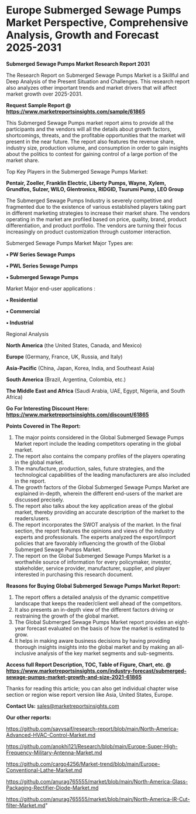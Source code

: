 # Europe Submerged Sewage Pumps Market Perspective, Comprehensive Analysis, Growth and Forecast 2025-2031

<strong>Submerged Sewage Pumps Market Research Report 2031</strong>

The Research Report on Submerged Sewage Pumps Market is a Skillful and Deep Analysis of the Present Situation and Challenges. This research report also analyzes other important trends and market drivers that will affect market growth over 2025-2031.

<strong>Request Sample Report @ <a href=https://www.marketreportsinsights.com/sample/61865>https://www.marketreportsinsights.com/sample/61865</a></strong>

This Submerged Sewage Pumps market report aims to provide all the participants and the vendors will all the details about growth factors, shortcomings, threats, and the profitable opportunities that the market will present in the near future. The report also features the revenue share, industry size, production volume, and consumption in order to gain insights about the politics to contest for gaining control of a large portion of the market share.

Top Key Players in the Submerged Sewage Pumps Market:

<strong>Pentair, Zoeller, Franklin Electric, Liberty Pumps, Wayne, Xylem, Grundfos, Sulzer, WILO, Glentronics, RIDGID, Tsurumi Pump, LEO Group</strong>

The Submerged Sewage Pumps Industry is severely competitive and fragmented due to the existence of various established players taking part in different marketing strategies to increase their market share. The vendors operating in the market are profiled based on price, quality, brand, product differentiation, and product portfolio. The vendors are turning their focus increasingly on product customization through customer interaction.

Submerged Sewage Pumps Market Major Types are:

<strong>• PW Series Sewage Pumps

• PWL Series Sewage Pumps

• Submerged Sewage Pumps</strong>

Market Major end-user applications :

<strong>• Residential

• Commercial

• Industrial</strong>

Regional Analysis

</u><strong><b>North America</b></strong> (the United States, Canada, and Mexico)

<strong><b>Europe </b></strong>(Germany, France, UK, Russia, and Italy)

<strong><b>Asia-Pacific</b></strong> (China, Japan, Korea, India, and Southeast Asia)

<strong><b>South America</b></strong> (Brazil, Argentina, Colombia, etc.)

<strong><b>The Middle East and Africa</b></strong> (Saudi Arabia, UAE, Egypt, Nigeria, and South Africa)

<strong>Go For Interesting Discount Here: <a href=https://www.marketreportsinsights.com/discount/61865>https://www.marketreportsinsights.com/discount/61865</a></strong>

<strong>Points Covered in The Report:</strong>
<ol>
  <li>The major points considered in the Global Submerged Sewage Pumps Market report include the leading competitors operating in the global market.</li>
  <li>The report also contains the company profiles of the players operating in the global market.</li>
  <li>The manufacture, production, sales, future strategies, and the technological capabilities of the leading manufacturers are also included in the report.</li>
  <li>The growth factors of the Global Submerged Sewage Pumps Market are explained in-depth, wherein the different end-users of the market are discussed precisely.</li>
  <li>The report also talks about the key application areas of the global market, thereby providing an accurate description of the market to the readers/users.</li>
  <li>The report incorporates the SWOT analysis of the market. In the final section, the report features the opinions and views of the industry experts and professionals. The experts analyzed the export/import policies that are favorably influencing the growth of the Global Submerged Sewage Pumps Market.</li>
  <li>The report on the Global Submerged Sewage Pumps Market is a worthwhile source of information for every policymaker, investor, stakeholder, service provider, manufacturer, supplier, and player interested in purchasing this research document.</li>
</ol>
<strong>Reasons for Buying Global Submerged Sewage Pumps Market Report:</strong>

<ol>
  <li>The report offers a detailed analysis of the dynamic competitive landscape that keeps the reader/client well ahead of the competitors.</li>
  <li>It also presents an in-depth view of the different factors driving or restraining the growth of the global market.</li>
  <li>The Global Submerged Sewage Pumps Market report provides an eight-year forecast evaluated on the basis of how the market is estimated to grow.</li>
  <li>It helps in making aware business decisions by having providing thorough insights insights into the global market and by making an all-inclusive analysis of the key market segments and sub-segments.</li>
</ol>
<strong>Access full Report Description, TOC, Table of Figure, Chart, etc. @ <a href=https://www.marketreportsinsights.com/industry-forecast/submerged-sewage-pumps-market-growth-and-size-2021-61865>https://www.marketreportsinsights.com/industry-forecast/submerged-sewage-pumps-market-growth-and-size-2021-61865</a></strong>


Thanks for reading this article; you can also get individual chapter wise section or region wise report version like Asia, United States, Europe.

<strong>Contact Us:</strong>
sales@marketreportsinsights.com

<strong>Our other reports:</strong>

<a href=https://github.com/sayysaif/research-report/blob/main/North-America-Advanced-HVAC-Control-Market.md>https://github.com/sayysaif/research-report/blob/main/North-America-Advanced-HVAC-Control-Market.md</a>

<a href=https://github.com/anokhi121/Research/blob/main/Europe-Super-High-Frequency-Military-Antenna-Market.md>https://github.com/anokhi121/Research/blob/main/Europe-Super-High-Frequency-Military-Antenna-Market.md</a>

<a href=https://github.com/cargo4256/Market-trend/blob/main/Europe-Conventional-Lathe-Market.md>https://github.com/cargo4256/Market-trend/blob/main/Europe-Conventional-Lathe-Market.md</a>

<a href=https://github.com/anurag765555/market/blob/main/North-America-Glass-Packaging-Rectifier-Diode-Market.md>https://github.com/anurag765555/market/blob/main/North-America-Glass-Packaging-Rectifier-Diode-Market.md</a>

<a href=https://github.com/anurag765555/market/blob/main/North-America-IR-Cut-filter-Market.md>https://github.com/anurag765555/market/blob/main/North-America-IR-Cut-filter-Market.md</a>"
